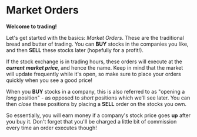 # Market Orders

**Welcome to trading!**

Let's get started with the basics: _Market Orders_. These are the traditional bread and butter of trading. You can **BUY** stocks in the companies you like, and then **SELL** these stocks later (hopefully for a profit!).<br>

If the stock exchange is in trading hours, these orders will execute at the **_current market price_**, and hence the name. Keep in mind that the market will update frequently while it's open, so make sure to place your orders quickly when you see a good price!<br>
<!---
If moving to front end with images:

To place a market order, simply head over to the TRADE page, select either **BUY** or **SELL** and say how many stocks you wish to trade.
--->
When you **BUY** stocks in a company, this is also referred to as "opening a _long_ position" - as opposed to _short_ positions which we'll see later. You can then _close_ these positions by placing a **SELL** order on the stocks you own.<br>

So essentially, you will earn money if a company's stock price goes **up** after you buy it. Don't forget that you'll be charged a little bit of commission every time an order executes though!